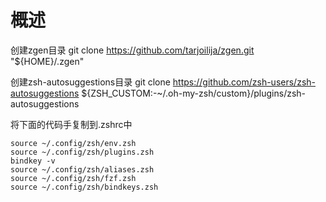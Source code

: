 # 概述
创建zgen目录
git clone https://github.com/tarjoilija/zgen.git "${HOME}/.zgen"

创建zsh-autosuggestions目录
git clone https://github.com/zsh-users/zsh-autosuggestions ${ZSH_CUSTOM:-~/.oh-my-zsh/custom}/plugins/zsh-autosuggestions

将下面的代码手复制到.zshrc中

```
source ~/.config/zsh/env.zsh
source ~/.config/zsh/plugins.zsh
bindkey -v
source ~/.config/zsh/aliases.zsh
source ~/.config/zsh/fzf.zsh
source ~/.config/zsh/bindkeys.zsh
```

